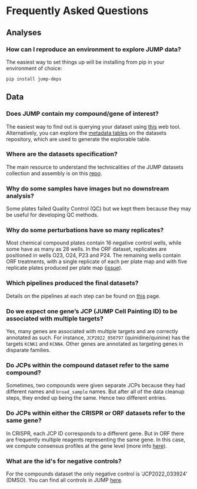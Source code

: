 # Frequently Asked Questions

## Analyses

### How can I reproduce an environment to explore JUMP data?

The easiest way to set things up will be installing from pip in your environment of choice:

```
pip install jump-deps
```

## Data

### Does JUMP contain my compound/gene of interest?

The easiest way to find out is querying your dataset using [this](https://broad.io/babel) web tool. Alternatively, you can explore the [metadata tables](https://github.com/jump-cellpainting/datasets/tree/main/metadata) on the datasets repository, which are used to generate the explorable table.

### Where are the datasets specification?

The main resource to understand the technicalities of the JUMP datasets collection and assembly is on this [repo](https://github.com/jump-cellpainting/datasets).

### Why do some samples have images but no downstream analysis?

Some plates failed Quality Control (QC) but we kept them because they may be useful for developing QC methods.

### Why do some perturbations have so many replicates?

Most chemical compound plates contain 16 negative control wells, while some have as many as 28 wells. In the ORF dataset, replicates are positioned in wells O23, O24, P23 and P24. The remaining wells contain ORF treatments, with a single replicate of each per plate map and with five replicate plates produced per plate map ([issue](https://github.com/jump-cellpainting/megamap/issues/8#issuecomment-1413606031)).

### Which pipelines produced the final datasets?

Details on the pipelines at each step can be found on [this](../reference/computational_pipelines.md) page.

### Do we expect one gene’s JCP (JUMP Cell Painting ID) to be associated with multiple targets?

Yes, many genes are associated with multiple targets and are correctly annotated as such. For instance, `JCP2022_050797` (quinidine/quinine) has the targets `KCNK1` and `KCNN4`. Other genes are annotated as targeting genes in disparate families.

### Do JCPs within the compound dataset refer to the same compound?

Sometimes, two compounds were given separate JCPs because they had different names and `broad_sample` names. But after all of the data cleanup steps, they ended up being the same. Hence two different entries.

### Do JCPs within either the CRISPR or ORF datasets refer to the same gene?

In CRISPR, each JCP ID corresponds to a different gene. But in ORF there are frequently multiple reagents representing the same gene. In this case, we compute consensus profiles at the gene level (more info [here](https://github.com/jump-cellpainting/morphmap/issues/178)).

### What are the id's for negative controls?

For the compounds dataset the only negative control is 'JCP2022_033924' (DMSO). You can find all controls in JUMP [here](https://lite.datasette.io/?url=https://zenodo.org/api/records/13255965/files/babel.db/content#/babel/babel?_filter_column=pert_type&_filter_op=contains&_filter_value=con&_sort=rowid).
